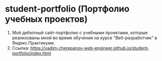 # student-portfolio (Портфолио учебных проектов)
1. Мой дебютный сайт-портфолио с учебными проектами, которые реализованы мной во время обучения на курсе "Веб-разработчик" в Яндекс.Практикуме.
2. Ссылка: https://vadim-cherepanov-web-engineer.github.io/student-portfolio/index.html
